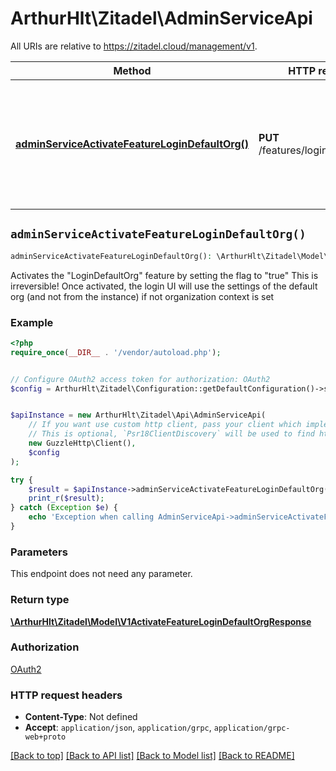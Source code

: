 # ArthurHlt\Zitadel\AdminServiceApi

All URIs are relative to https://zitadel.cloud/management/v1.

Method | HTTP request | Description
------------- | ------------- | -------------
[**adminServiceActivateFeatureLoginDefaultOrg()**](AdminServiceApi.md#adminServiceActivateFeatureLoginDefaultOrg) | **PUT** /features/login_default_org | Activates the \&quot;LoginDefaultOrg\&quot; feature by setting the flag to \&quot;true\&quot; This is irreversible! Once activated, the login UI will use the settings of the default org (and not from the instance) if not organization context is set


## `adminServiceActivateFeatureLoginDefaultOrg()`

```php
adminServiceActivateFeatureLoginDefaultOrg(): \ArthurHlt\Zitadel\Model\V1ActivateFeatureLoginDefaultOrgResponse
```

Activates the \"LoginDefaultOrg\" feature by setting the flag to \"true\" This is irreversible! Once activated, the login UI will use the settings of the default org (and not from the instance) if not organization context is set

### Example

```php
<?php
require_once(__DIR__ . '/vendor/autoload.php');


// Configure OAuth2 access token for authorization: OAuth2
$config = ArthurHlt\Zitadel\Configuration::getDefaultConfiguration()->setAccessToken('YOUR_ACCESS_TOKEN');


$apiInstance = new ArthurHlt\Zitadel\Api\AdminServiceApi(
    // If you want use custom http client, pass your client which implements `Psr\Http\Client\ClientInterface`.
    // This is optional, `Psr18ClientDiscovery` will be used to find http client. For instance `GuzzleHttp\Client` implements that interface
    new GuzzleHttp\Client(),
    $config
);

try {
    $result = $apiInstance->adminServiceActivateFeatureLoginDefaultOrg();
    print_r($result);
} catch (Exception $e) {
    echo 'Exception when calling AdminServiceApi->adminServiceActivateFeatureLoginDefaultOrg: ', $e->getMessage(), PHP_EOL;
}
```

### Parameters

This endpoint does not need any parameter.

### Return type

[**\ArthurHlt\Zitadel\Model\V1ActivateFeatureLoginDefaultOrgResponse**](../Model/V1ActivateFeatureLoginDefaultOrgResponse.md)

### Authorization

[OAuth2](../../README.md#OAuth2)

### HTTP request headers

- **Content-Type**: Not defined
- **Accept**: `application/json`, `application/grpc`, `application/grpc-web+proto`

[[Back to top]](#) [[Back to API list]](../../README.md#endpoints)
[[Back to Model list]](../../README.md#models)
[[Back to README]](../../README.md)
